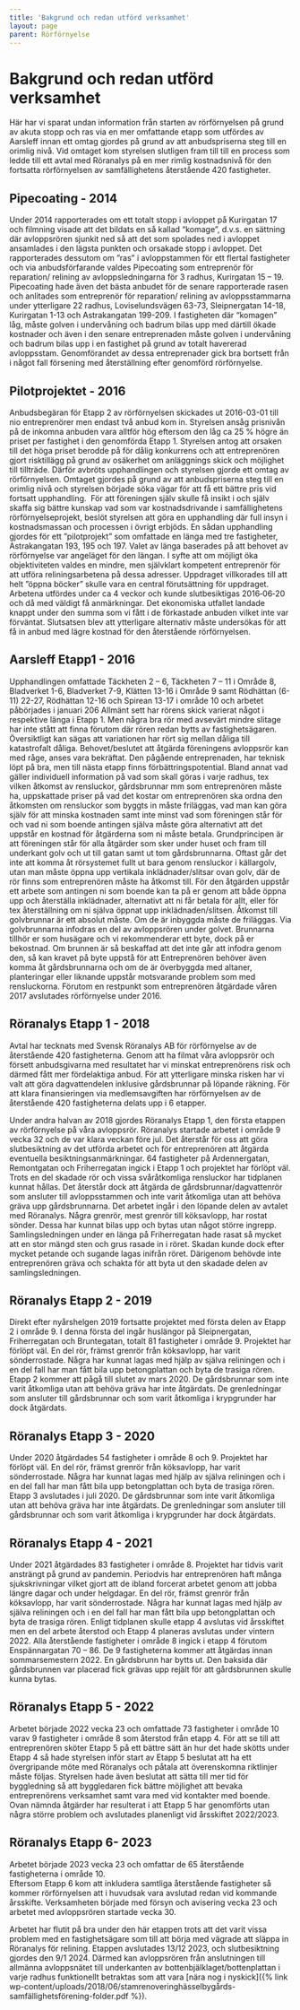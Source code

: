```yaml
---
title: 'Bakgrund och redan utförd verksamhet'
layout: page
parent: Rörförnyelse
---
```

# Bakgrund och redan utförd verksamhet

Här har vi sparat undan information från starten av rörförnyelsen på grund av akuta stopp och ras via en mer omfattande etapp som utfördes av Aarsleff innan ett omtag gjordes på grund av att anbudspriserna steg till en orimlig nivå. Vid omtaget kom styrelsen slutligen fram till till en process som ledde till ett avtal med Röranalys på en mer rimlig kostnadsnivå för den fortsatta rörförnyelsen av samfällighetens återstående 420 fastigheter.

## Pipecoating - 2014

Under 2014 rapporterades om ett totalt stopp i avloppet på Kurirgatan 17 och filmning visade att det bildats en så kallad “komage”, d.v.s. en sättning där avloppsrören sjunkit ned så att det som spolades ned i avloppet ansamlades i den lägsta punkten och orsakade stopp i avloppet. Det rapporterades dessutom om ”ras” i avloppstammen för ett flertal fastigheter och via anbudsförfarande valdes Pipecoating som entreprenör för reparation/ relining av avloppsledningarna för 3 radhus, Kurirgatan 15 – 19. Pipecoating hade även det bästa anbudet för de senare rapporterade rasen och anlitades som entreprenör för reparation/ relining av avloppsstammarna under ytterligare 22 radhus, Loviselundsvägen 63-73, Sleipnergatan 14-18, Kurirgatan 1-13 och Astrakangatan 199-209. I fastigheten där “komagen” låg, måste golven i undervåning och badrum bilas upp med därtill ökade kostnader och även i den senare entreprenaden måste golven i undervåning och badrum bilas upp i en fastighet på grund av totalt havererad avloppsstam. Genomförandet av dessa entreprenader gick bra bortsett från i något fall försening med återställning efter genomförd rörförnyelse.

## Pilotprojektet - 2016

Anbudsbegäran för Etapp 2 av rörförnyelsen skickades ut 2016-03-01 till nio entreprenörer men endast två anbud kom in. Styrelsen ansåg prisnivån på de inkomna anbuden vara alltför hög eftersom den låg ca 25 % högre än priset per fastighet i den genomförda Etapp 1. Styrelsen antog att orsaken till det höga priset berodde på för dålig konkurrens och att entreprenören gjort risktillägg på grund av osäkerhet om anläggnings skick och möjlighet till tillträde. Därför avbröts upphandlingen och styrelsen gjorde ett omtag av rörförnyelsen. 
Omtaget gjordes på grund av att anbudspriserna steg till en orimlig nivå och styrelsen började söka vägar för att få ett bättre pris vid fortsatt upphandling. 
För att föreningen själv skulle få insikt i och själv skaffa sig bättre kunskap vad som var kostnadsdrivande i samfällighetens rörförnyelseprojekt, beslöt styrelsen att göra en upphandling där full insyn i kostnadsmassan och processen i övrigt erbjöds. 
En sådan upphandling gjordes för ett ”pilotprojekt” som omfattade en länga med tre fastigheter, Astrakangatan 193, 195 och 197. Valet av länga baserades på att behovet av rörförnyelse var angeläget för den längan.
I syfte att om möjligt öka objektiviteten valdes en mindre, men självklart kompetent entreprenör för att utföra reliningsarbetena på dessa adresser. Uppdraget villkorades till att helt ”öppna böcker” skulle vara en central förutsättning för uppdraget. 
Arbetena utfördes under ca 4 veckor och kunde slutbesiktigas 2016‐06‐20 och då med väldigt få anmärkningar. 
Det ekonomiska utfallet landade knappt under den summa som vi fått i de förkastade anbuden vilket inte var förväntat. Slutsatsen blev att ytterligare alternativ måste undersökas för att få in anbud med lägre kostnad för den återstående rörförnyelsen.

## Aarsleff Etapp1 - 2016  

Upphandlingen omfattade Täckheten 2 – 6, Täckheten 7 – 11 i Område 8, Bladverket 1-6, Bladverket 7-9, Klätten 13-16 i Område 9 samt Rödhättan (6-11) 22-27, Rödhättan 12-16 och Spirean 13-17 i område 10 och arbetet påbörjades i januari 206
Allmänt sett har rörens skick varierat något i respektive länga i Etapp 1. Men några bra rör med avsevärt mindre slitage har inte stått att finna förutom där rören redan bytts av fastighetsägaren. Översiktligt kan sägas att variationen har rört sig mellan dåliga till katastrofalt dåliga. Behovet/beslutet att åtgärda föreningens avloppsrör kan med råge, anses vara bekräftat.
Den pågående entreprenaden, har teknisk löpt på bra, men till nästa etapp finns förbättringspotential. Bland annat vad gäller individuell information på vad som skall göras i varje radhus, tex vilken åtkomst av rensluckor, gårdsbrunnar mm som entreprenören måste ha, uppskattade priser på vad det kostar om entreprenören ska ordna den åtkomsten om rensluckor som byggts in måste friläggas, vad man kan göra själv för att minska kostnaden samt inte minst vad som föreningen står för och vad ni som boende antingen själva måste göra alternativt att det uppstår en kostnad för åtgärderna som ni måste betala.
Grundprincipen är att föreningen står för alla åtgärder som sker under huset och fram till underkant golv och ut till gatan samt ut tom gårdsbrunnarna. Oftast går det inte att komma åt rörsystemet fullt ut bara genom rensluckor i källargolv, utan man måste öppna upp vertikala inklädnader/slitsar ovan golv, där de rör finns som entreprenören måste ha åtkomst till.
För den åtgärden uppstår ett arbete som antingen ni som boende kan ta på er genom att både öppna upp och återställa inklädnader, alternativt att ni får betala för allt, eller för tex återställning om ni själva öppnat upp inklädnaden/slitsen.
Åtkomst till golvbrunnar är ett absolut måste. Om de är inbyggda måste de friläggas. Via golvbrunnarna infodras en del av avloppsrören under golvet. Brunnarna tillhör er som husägare och vi rekommenderar ett byte, dock på er bekostnad. Om brunnen är så beskaffad att det inte går att infodra genom den, så kan kravet på byte uppstå för att
Entreprenören behöver även komma åt gårdsbrunnarna och om de är överbyggda med altaner, planteringar eller liknande uppstår motsvarande problem som med rensluckorna.
Förutom en restpunkt som entreprenören åtgärdade våren 2017 avslutades rörförnyelse under 2016.

## Röranalys Etapp 1 - 2018  

Avtal har tecknats med Svensk Röranalys AB för rörförnyelse av de återstående 420 fastigheterna. Genom att ha filmat våra avloppsrör och försett anbudsgivarna med resultatet har vi minskat entreprenörens risk och därmed fått mer fördelaktiga anbud. För att ytterligare minska risken har vi valt att göra dagvattendelen inklusive gårdsbrunnar på löpande räkning. För att klara finansieringen via medlemsavgiften har rörförnyelsen av de återstående 420 fastigheterna delats upp i 6 etapper.

Under andra halvan av 2018 gjordes Röranalys Etapp 1, den första etappen av rörförnyelse på våra avloppsrör. Röranalys startade arbetet i område 9 vecka 32 och de var klara veckan före jul. Det återstår för oss att göra slutbesiktning av det utförda arbetet och för entreprenören att åtgärda eventuella besiktningsanmärkningar. 
64 fastigheter på Ardennergatan, Remontgatan och Friherregatan ingick i Etapp 1 och projektet har förlöpt väl. Trots en del skadade rör och vissa svåråtkomliga rensluckor har tidplanen kunnat hållas. Det återstår dock att åtgärda de gårdsbrunnar/dagvattenrör som ansluter till avloppsstammen och inte varit åtkomliga utan att behöva gräva upp gårdsbrunnarna. Det arbetet ingår i den löpande delen av avtalet med Röranalys.
Några grenrör, mest grenrör till köksavlopp, har rostat sönder. Dessa har kunnat bilas upp och bytas utan något större ingrepp. Samlingsledningen under en länga på Friherregatan hade rasat så mycket att en stor mängd sten och grus rasade in i röret. Skadan kunde dock efter mycket petande och sugande lagas inifrån röret. Därigenom behövde inte entreprenören gräva och schakta för att byta ut den skadade delen av samlingsledningen.

## Röranalys Etapp 2 - 2019  

Direkt efter nyårshelgen 2019 fortsatte projektet med första delen av Etapp 2 i område 9. I denna första del ingår huslängor på Sleipnergatan, Friherregatan och Bruntegatan, totalt 81 fastigheter i område 9.
Projektet har förlöpt väl. En del rör, främst grenrör från köksavlopp, har varit sönderrostade. Några har kunnat lagas med hjälp av själva reliningen och i en del fall har man fått bila upp betongplattan och byta de trasiga rören.  Etapp 2 kommer att pågå till slutet av mars 2020. 
De gårdsbrunnar som inte varit åtkomliga utan att behöva gräva har inte åtgärdats. De grenledningar som ansluter till gårdsbrunnar och som varit åtkomliga i krypgrunder har dock åtgärdats.

## Röranalys Etapp 3 - 2020  

Under 2020 åtgärdades 54 fastigheter i område 8 och 9. 
Projektet har förlöpt väl. En del rör, främst grenrör från köksavlopp, har varit sönderrostade. 
Några har kunnat lagas med hjälp av själva reliningen och i en del fall har man fått bila upp betongplattan och byta de trasiga rören.  Etapp 3 avslutades i juli 2020. 
De gårdsbrunnar som inte varit åtkomliga utan att behöva gräva har inte åtgärdats. De grenledningar som ansluter till gårdsbrunnar och som varit åtkomliga i krypgrunder har dock åtgärdats.

## Röranalys Etapp 4 - 2021  

Under 2021 åtgärdades 83 fastigheter i område 8. 
Projektet har tidvis varit ansträngt på grund av pandemin. Periodvis har entreprenören haft många sjukskrivningar vilket gjort att de ibland forcerat arbetet genom att jobba längre dagar och under helgdagar. 
En del rör, främst grenrör från köksavlopp, har varit sönderrostade. Några har kunnat lagas med hjälp av själva reliningen och i en del fall har man fått bila upp betongplattan och byta de trasiga rören.
Enligt tidplanen skulle etapp 4 avslutas vid årsskiftet men en del arbete återstod och Etapp 4 planeras avslutas under vintern 2022. Alla återstående fastigheter i område 8 ingick i etapp 4 förutom Enspännargatan 70 – 86. De 9 fastigheterna kommer att åtgärdas innan sommarsemestern 2022.
En gårdsbrunn har bytts ut. Den baksida där gårdsbrunnen var placerad fick grävas upp rejält för att gårdsbrunnen skulle kunna bytas.

## Röranalys Etapp 5 - 2022  

Arbetet började 2022 vecka 23 och omfattade 73 fastigheter i område 10 varav 9 fastigheter i område 8 som återstod från etapp 4. För att se till att entreprenören sköter Etapp 5 på ett bättre sätt än hur det hade skötts under Etapp 4 så hade styrelsen inför start av Etapp 5 beslutat att ha ett övergripande möte med Röranalys och påtala att överenskomna riktlinjer måste följas. Styrelsen hade även beslutat att sätta till mer tid för byggledning så att byggledaren fick bättre möjlighet att bevaka entreprenörens verksamhet samt vara med vid kontakter med boende.
Ovan nämnda åtgärder har resulterat i att Etapp 5 har genomförts utan några större problem och avslutades planenligt vid årsskiftet 2022/2023.

## Röranalys Etapp 6- 2023  

Arbetet började 2023 vecka 23 och omfattar de 65 återstående fastigheterna i område 10.  
Eftersom Etapp 6 kom att inkludera samtliga återstående fastigheter så kommer rörförnyelsen att i huvudsak vara avslutad redan vid kommande årsskifte. 
Verksamheten började med försyn och avisering vecka 23 och arbetet med avloppsrören startade vecka 30. 

Arbetet har flutit på bra under den här etappen trots att det varit vissa problem med en fastighetsägare som till att börja med vägrade att släppa in Röranalys för relining. Etappen avslutades 13/12 2023, och slutbesiktning gjordes den 9/1 2024. Därmed kan avloppsrören från anslutningen till allmänna avloppsnätet till underkanten av bottenbjälklaget/bottenplattan i varje radhus funktionellt betraktas som att vara [nära nog i nyskick]({% link wp-content/uploads/2018/06/stamrenoveringhässelbygårds-samfällighetsförening-folder.pdf %}).
